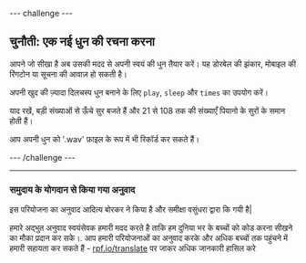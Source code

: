 --- challenge ---

## चुनौती: एक नई धुन की रचना करना

आपने जो सीखा है अब उसकी मदद से अपनी स्वयं की धुन तैयार करें। यह डोरबेल की झंकार, मोबाइल की रिंगटोन या सूचना की आवाज़ हो सकती है।

अपनी खुद की ज़्यादा दिलचस्प धुन बनाने के लिए `play`, `sleep` और `times` का उपयोग करें।

याद रखें, बड़ी संख्याओं से ऊँचे सुर बजते हैं और 21 से 108 तक की संख्याएँ पियानो के सुरों के समान होती हैं।

आप अपनी धुन को '.wav' फ़ाइल के रूप में भी रिकॉर्ड कर सकते हैं।

--- /challenge ---

***

### समुदाय के योगदान से किया गया अनुवाद 

इस परियोजना का अनुवाद आदित्य बोरकर ने किया है और समीक्षा वसुंधरा द्वारा कि गयी  है| 

हमारे अद्भुत अनुवाद स्वयंसेवक हमारी मदद करते है ताकि हम दुनिया भर के बच्चों को कोड करना सीखने का मौका प्रदान कर सके।. आप हमारी परियोजनाओं का अनुवाद करके और अधिक बच्चों तक पहुंचने में हमारी सहायता कर सकते हैं - [rpf.io/translate](https://rpf.io/translate) पर जाकर अधिक जानकारी हासिल करे